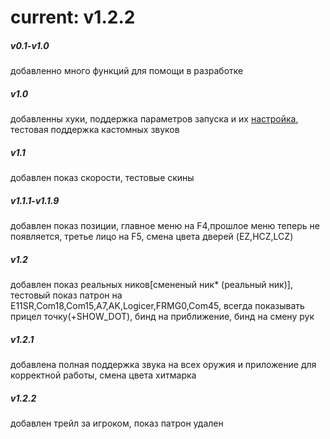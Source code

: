 # current: v1.2.2

##### v0.1-v1.0
добавленно много функций для помощи в разработке
##### v1.0 
добавленны хуки, поддержка параметров запуска и их [настройка](https://z.spawnkillcity.cloudns.nz/slm/), тестовая поддержка кастомных звуков
##### v1.1 
добавлен показ скорости, тестовые скины
##### v1.1.1-v1.1.9
добавлен показ позиции, главное меню на F4,прошлое меню теперь не появляется, третье лицо на F5, смена цвета дверей (EZ,HCZ,LCZ)
##### v1.2 
добавлен показ реальных ников[смененый ник* (реальный ник)], тестовый показ патрон на E11SR,Com18,Com15,A7,AK,Logicer,FRMG0,Com45, всегда показывать прицел точку(+SHOW_DOT), бинд на приближение, бинд на смену рук
##### v1.2.1
добавлена полная поддержка звука на всех оружия и приложение для корректной работы, смена цвета хитмарка
##### v1.2.2
добавлен трейл за игроком, показ патрон удален

